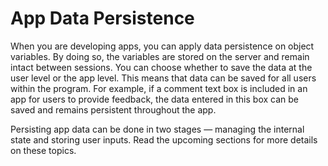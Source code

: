 # App Data Persistence

When you are developing apps, you can apply data persistence on object variables. By doing so, the variables are stored on the server and remain intact between sessions. You can choose whether to save the data at the user level or the app level. This means that data can be saved for all users within the program. For example, if a comment text box is included in an app for users to provide feedback, the data entered in this box can be saved and remains persistent throughout the app.

Persisting app data can be done in two stages — managing the internal state and storing user inputs. Read the upcoming sections for more details on these topics.&#x20;
